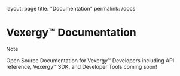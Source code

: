 layout: page
title: "Documentation"
permalink: /docs

# Vexergy™ Documentation

> [!NOTE]
> Open Source Documentation for Vexergy™ Developers including API reference, Vexergy™ SDK, and Developer Tools coming soon!
